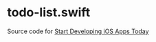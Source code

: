 # todo-list.swift

Source code for [Start Developing iOS Apps Today](https://developer.apple.com/library/ios/referencelibrary/GettingStarted/RoadMapiOS/)
